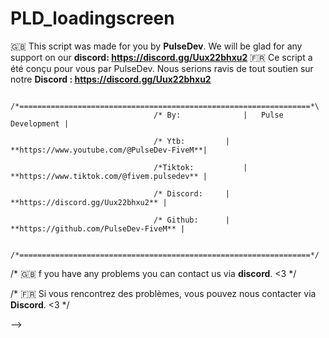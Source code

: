 # PLD_loadingscreen
🇬🇧 This script was made for you by **PulseDev**. We will be glad for any support on our **discord: https://discord.gg/Uux22bhxu2**
🇫🇷 Ce script a été conçu pour vous par PulseDev. Nous serions ravis de tout soutien sur notre **Discord : https://discord.gg/Uux22bhxu2**


                                  /*=================================================================*\
                                    /* By:              |	Pulse Development | 

                                    /* Ytb: 		|	**https://www.youtube.com/@PulseDev-FiveM**|	

                                    /*Tiktok:           |   **https://www.tiktok.com/@fivem.pulsedev** |
	
                                    /* Discord: 	|	**https://discord.gg/Uux22bhxu2** |

                                    /* Github:   	|   **https://github.com/PulseDev-FiveM** |

                                    /*=================================================================*/


/* 🇬🇧 f you have any problems you can contact us via **discord**. <3     */

/* 🇫🇷 Si vous rencontrez des problèmes, vous pouvez nous contacter via **Discord**. <3 */

-->
